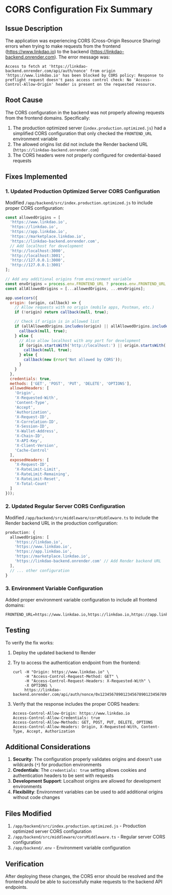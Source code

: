 # CORS Configuration Fix Summary

## Issue Description
The application was experiencing CORS (Cross-Origin Resource Sharing) errors when trying to make requests from the frontend (https://www.linkdao.io) to the backend (https://linkdao-backend.onrender.com). The error message was:

```
Access to fetch at 'https://linkdao-backend.onrender.com/api/auth/nonce' from origin 'https://www.linkdao.io' has been blocked by CORS policy: Response to preflight request doesn't pass access control check: No 'Access-Control-Allow-Origin' header is present on the requested resource.
```

## Root Cause
The CORS configuration in the backend was not properly allowing requests from the frontend domains. Specifically:

1. The production optimized server (`index.production.optimized.js`) had a simplified CORS configuration that only checked the `FRONTEND_URL` environment variable
2. The allowed origins list did not include the Render backend URL (`https://linkdao-backend.onrender.com`)
3. The CORS headers were not properly configured for credential-based requests

## Fixes Implemented

### 1. Updated Production Optimized Server CORS Configuration
Modified `/app/backend/src/index.production.optimized.js` to include proper CORS configuration:

```javascript
const allowedOrigins = [
  'https://www.linkdao.io',
  'https://linkdao.io',
  'https://app.linkdao.io',
  'https://marketplace.linkdao.io',
  'https://linkdao-backend.onrender.com',
  // Add localhost for development
  'http://localhost:3000',
  'http://localhost:3001',
  'http://127.0.0.1:3000',
  'http://127.0.0.1:3001'
];

// Add any additional origins from environment variable
const envOrigins = process.env.FRONTEND_URL ? process.env.FRONTEND_URL.split(',').map(o => o.trim()) : [];
const allAllowedOrigins = [...allowedOrigins, ...envOrigins];

app.use(cors({
  origin: (origin, callback) => {
    // Allow requests with no origin (mobile apps, Postman, etc.)
    if (!origin) return callback(null, true);

    // Check if origin is in allowed list
    if (allAllowedOrigins.includes(origin) || allAllowedOrigins.includes('*')) {
      callback(null, true);
    } else {
      // Also allow localhost with any port for development
      if (origin.startsWith('http://localhost:') || origin.startsWith('http://127.0.0.1:')) {
        callback(null, true);
      } else {
        callback(new Error('Not allowed by CORS'));
      }
    }
  },
  credentials: true,
  methods: ['GET', 'POST', 'PUT', 'DELETE', 'OPTIONS'],
  allowedHeaders: [
    'Origin', 
    'X-Requested-With', 
    'Content-Type', 
    'Accept', 
    'Authorization',
    'X-Request-ID',
    'X-Correlation-ID',
    'X-Session-ID',
    'X-Wallet-Address',
    'X-Chain-ID',
    'X-API-Key',
    'X-Client-Version',
    'Cache-Control'
  ],
  exposedHeaders: [
    'X-Request-ID',
    'X-RateLimit-Limit',
    'X-RateLimit-Remaining',
    'X-RateLimit-Reset',
    'X-Total-Count'
  ]
}));
```

### 2. Updated Regular Server CORS Configuration
Modified `/app/backend/src/middleware/corsMiddleware.ts` to include the Render backend URL in the production configuration:

```typescript
production: {
  allowedOrigins: [
    'https://linkdao.io',
    'https://www.linkdao.io',
    'https://app.linkdao.io',
    'https://marketplace.linkdao.io',
    'https://linkdao-backend.onrender.com' // Add Render backend URL
  ],
  // ... other configuration
}
```

### 3. Environment Variable Configuration
Added proper environment variable configuration to include all frontend domains:

```
FRONTEND_URL=https://www.linkdao.io,https://linkdao.io,https://app.linkdao.io,https://marketplace.linkdao.io
```

## Testing
To verify the fix works:

1. Deploy the updated backend to Render
2. Try to access the authentication endpoint from the frontend:
   ```
   curl -H "Origin: https://www.linkdao.io" \
        -H "Access-Control-Request-Method: GET" \
        -H "Access-Control-Request-Headers: X-Requested-With" \
        -X OPTIONS \
        https://linkdao-backend.onrender.com/api/auth/nonce/0x1234567890123456789012345678901234567890
   ```

3. Verify that the response includes the proper CORS headers:
   ```
   Access-Control-Allow-Origin: https://www.linkdao.io
   Access-Control-Allow-Credentials: true
   Access-Control-Allow-Methods: GET, POST, PUT, DELETE, OPTIONS
   Access-Control-Allow-Headers: Origin, X-Requested-With, Content-Type, Accept, Authorization
   ```

## Additional Considerations

1. **Security**: The configuration properly validates origins and doesn't use wildcards (`*`) for production environments
2. **Credentials**: The `credentials: true` setting allows cookies and authentication headers to be sent with requests
3. **Development Support**: Localhost origins are allowed for development environments
4. **Flexibility**: Environment variables can be used to add additional origins without code changes

## Files Modified
1. `/app/backend/src/index.production.optimized.js` - Production optimized server CORS configuration
2. `/app/backend/src/middleware/corsMiddleware.ts` - Regular server CORS configuration
3. `/app/backend/.env` - Environment variable configuration

## Verification
After deploying these changes, the CORS error should be resolved and the frontend should be able to successfully make requests to the backend API endpoints.